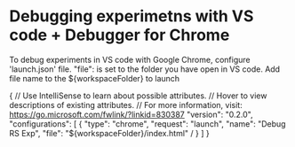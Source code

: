 # Debugging experimetns with VS code + Debugger for Chrome

To debug experiments in VS code with Google Chrome, configure 'launch.json' file.
"file": is set to the folder you have open in VS code. Add file name to the ${workspaceFolder} to launch

{
    // Use IntelliSense to learn about possible attributes.
    // Hover to view descriptions of existing attributes.
    // For more information, visit: https://go.microsoft.com/fwlink/?linkid=830387
    "version": "0.2.0",
    "configurations": [
        {
            "type": "chrome",
            "request": "launch",
            "name": "Debug RS Exp",
            "file": "${workspaceFolder}/index.html" /
        }
    ]
}
